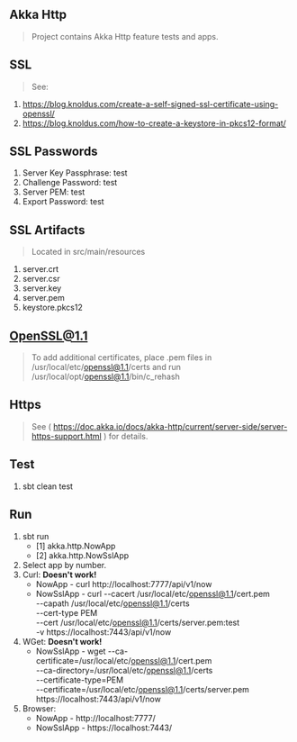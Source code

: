 Akka Http
---------
>Project contains Akka Http feature tests and apps.

SSL
---
>See:
1. https://blog.knoldus.com/create-a-self-signed-ssl-certificate-using-openssl/
2. https://blog.knoldus.com/how-to-create-a-keystore-in-pkcs12-format/

SSL Passwords
-------------
1. Server Key Passphrase: test
2. Challenge Password: test
3. Server PEM: test
4. Export Password: test

SSL Artifacts
-------------
>Located in src/main/resources
1. server.crt
2. server.csr
3. server.key
4. server.pem
5. keystore.pkcs12

OpenSSL@1.1
-----------
>To add additional certificates, place .pem files in /usr/local/etc/openssl@1.1/certs
>and run /usr/local/opt/openssl@1.1/bin/c_rehash

Https
-----
>See ( https://doc.akka.io/docs/akka-http/current/server-side/server-https-support.html ) for details.
       
Test
----
1. sbt clean test

Run
---
1. sbt run
   * [1] akka.http.NowApp
   * [2] akka.http.NowSslApp
2. Select app by number.
3. Curl: **Doesn't work!**
   * NowApp    - curl http://localhost:7777/api/v1/now
   * NowSslApp - curl --cacert /usr/local/etc/openssl@1.1/cert.pem \
                      --capath /usr/local/etc/openssl@1.1/certs \
                      --cert-type PEM \
                      --cert /usr/local/etc/openssl@1.1/certs/server.pem:test \
                      -v https://localhost:7443/api/v1/now
4. WGet: **Doesn't work!**                      
   * NowSslApp - wget --ca-certificate=/usr/local/etc/openssl@1.1/cert.pem \
                      --ca-directory=/usr/local/etc/openssl@1.1/certs \
                      --certificate-type=PEM \
                      --certificate=/usr/local/etc/openssl@1.1/certs/server.pem \
                      https://localhost:7443/api/v1/now
4. Browser:
   * NowApp    - http://localhost:7777/
   * NowSslApp - https://localhost:7443/